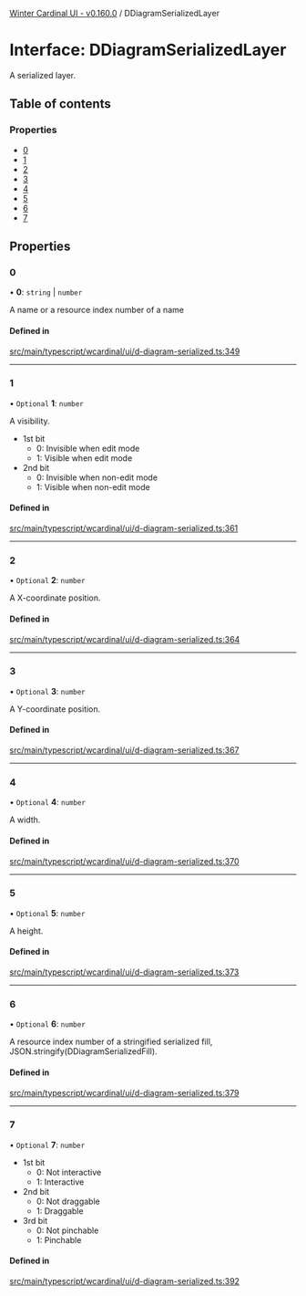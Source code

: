 [Winter Cardinal UI - v0.160.0](../index.md) / DDiagramSerializedLayer

# Interface: DDiagramSerializedLayer

A serialized layer.

## Table of contents

### Properties

- [0](DDiagramSerializedLayer.md#0)
- [1](DDiagramSerializedLayer.md#1)
- [2](DDiagramSerializedLayer.md#2)
- [3](DDiagramSerializedLayer.md#3)
- [4](DDiagramSerializedLayer.md#4)
- [5](DDiagramSerializedLayer.md#5)
- [6](DDiagramSerializedLayer.md#6)
- [7](DDiagramSerializedLayer.md#7)

## Properties

### 0

• **0**: `string` \| `number`

A name or a resource index number of a name

#### Defined in

[src/main/typescript/wcardinal/ui/d-diagram-serialized.ts:349](https://github.com/winter-cardinal/winter-cardinal-ui/blob/v0.160.0/src/main/typescript/wcardinal/ui/d-diagram-serialized.ts#L349)

___

### 1

• `Optional` **1**: `number`

A visibility.

* 1st bit
    * 0: Invisible when edit mode
    * 1: Visible when edit mode
* 2nd bit
    * 0: Invisible when non-edit mode
    * 1: Visible when non-edit mode

#### Defined in

[src/main/typescript/wcardinal/ui/d-diagram-serialized.ts:361](https://github.com/winter-cardinal/winter-cardinal-ui/blob/v0.160.0/src/main/typescript/wcardinal/ui/d-diagram-serialized.ts#L361)

___

### 2

• `Optional` **2**: `number`

A X-coordinate position.

#### Defined in

[src/main/typescript/wcardinal/ui/d-diagram-serialized.ts:364](https://github.com/winter-cardinal/winter-cardinal-ui/blob/v0.160.0/src/main/typescript/wcardinal/ui/d-diagram-serialized.ts#L364)

___

### 3

• `Optional` **3**: `number`

A Y-coordinate position.

#### Defined in

[src/main/typescript/wcardinal/ui/d-diagram-serialized.ts:367](https://github.com/winter-cardinal/winter-cardinal-ui/blob/v0.160.0/src/main/typescript/wcardinal/ui/d-diagram-serialized.ts#L367)

___

### 4

• `Optional` **4**: `number`

A width.

#### Defined in

[src/main/typescript/wcardinal/ui/d-diagram-serialized.ts:370](https://github.com/winter-cardinal/winter-cardinal-ui/blob/v0.160.0/src/main/typescript/wcardinal/ui/d-diagram-serialized.ts#L370)

___

### 5

• `Optional` **5**: `number`

A height.

#### Defined in

[src/main/typescript/wcardinal/ui/d-diagram-serialized.ts:373](https://github.com/winter-cardinal/winter-cardinal-ui/blob/v0.160.0/src/main/typescript/wcardinal/ui/d-diagram-serialized.ts#L373)

___

### 6

• `Optional` **6**: `number`

A resource index number of a stringified serialized fill,
JSON.stringify(DDiagramSerializedFill).

#### Defined in

[src/main/typescript/wcardinal/ui/d-diagram-serialized.ts:379](https://github.com/winter-cardinal/winter-cardinal-ui/blob/v0.160.0/src/main/typescript/wcardinal/ui/d-diagram-serialized.ts#L379)

___

### 7

• `Optional` **7**: `number`

* 1st bit
    * 0: Not interactive
    * 1: Interactive
* 2nd bit
    * 0: Not draggable
    * 1: Draggable
* 3rd bit
    * 0: Not pinchable
    * 1: Pinchable

#### Defined in

[src/main/typescript/wcardinal/ui/d-diagram-serialized.ts:392](https://github.com/winter-cardinal/winter-cardinal-ui/blob/v0.160.0/src/main/typescript/wcardinal/ui/d-diagram-serialized.ts#L392)
